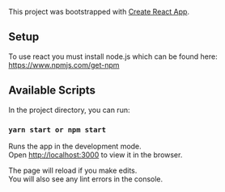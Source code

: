 This project was bootstrapped with [Create React App](https://github.com/facebook/create-react-app).
## Setup

To use react you must install node.js which can be found here: https://www.npmjs.com/get-npm


## Available Scripts

In the project directory, you can run:

### `yarn start or npm start`

Runs the app in the development mode.<br />
Open [http://localhost:3000](http://localhost:3000) to view it in the browser.

The page will reload if you make edits.<br />
You will also see any lint errors in the console.
